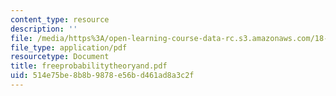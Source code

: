 ```yaml
---
content_type: resource
description: ''
file: /media/https%3A/open-learning-course-data-rc.s3.amazonaws.com/18-996-random-matrix-theory-and-its-applications-spring-2004/514e75be8b8b9878e56bd461ad8a3c2f_freeprobabilitytheoryand.pdf
file_type: application/pdf
resourcetype: Document
title: freeprobabilitytheoryand.pdf
uid: 514e75be-8b8b-9878-e56b-d461ad8a3c2f
---
```

